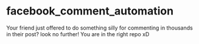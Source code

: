 # facebook_comment_automation
Your friend just offered to do something silly for commenting in thousands in their post? look no further! You are in the right repo xD 
